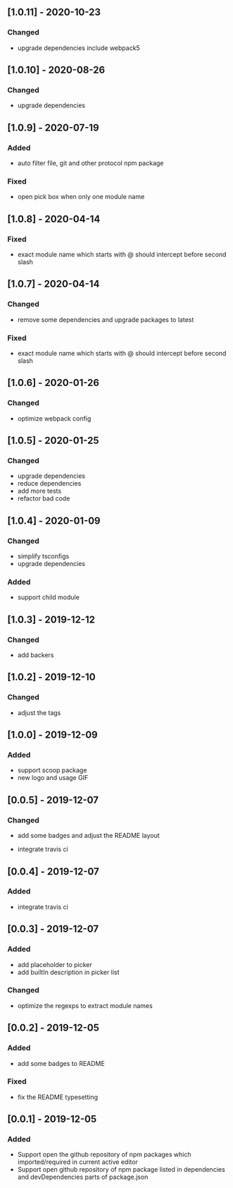 ## [1.0.11] - 2020-10-23

### Changed

- upgrade dependencies include webpack5

## [1.0.10] - 2020-08-26

### Changed

- upgrade dependencies

## [1.0.9] - 2020-07-19

### Added

- auto filter file, git and other protocol npm package

### Fixed

- open pick box when only one module name

## [1.0.8] - 2020-04-14

### Fixed

- exact module name which starts with @ should intercept before second slash

## [1.0.7] - 2020-04-14

### Changed

- remove some dependencies and upgrade packages to latest

### Fixed

- exact module name which starts with @ should intercept before second slash

## [1.0.6] - 2020-01-26

### Changed

- optimize webpack config

## [1.0.5] - 2020-01-25

### Changed

- upgrade dependencies
- reduce dependencies
- add more tests
- refactor bad code

## [1.0.4] - 2020-01-09

### Changed

- simplify tsconfigs
- upgrade dependencies

### Added

- support child module

## [1.0.3] - 2019-12-12

### Changed

- add backers

## [1.0.2] - 2019-12-10

### Changed

- adjust the tags

## [1.0.0] - 2019-12-09

### Added

- support scoop package
- new logo and usage GIF

## [0.0.5] - 2019-12-07

### Changed

- add some badges and adjust the README layout

- integrate travis ci

## [0.0.4] - 2019-12-07

### Added

- integrate travis ci

## [0.0.3] - 2019-12-07

### Added

- add placeholder to picker
- add builtIn description in picker list

### Changed

- optimize the regexps to extract module names

## [0.0.2] - 2019-12-05

### Added

- add some badges to README

### Fixed

- fix the README typesetting

## [0.0.1] - 2019-12-05

### Added

- Support open the github repository of npm packages which imported/required in current active editor
- Support open github repository of npm package listed in dependencies and devDependencies parts of package.json
